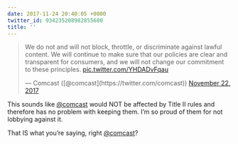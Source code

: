 ```yaml
---
date: 2017-11-24 20:40:05 +0000
twitter_id: 934235208982855680
title: ''
---
```


<blockquote class="twitter-tweet"><p lang="en" dir="ltr">We do not and will not block, throttle, or discriminate against lawful content. We will continue to make sure that our policies are clear and transparent for consumers, and we will not change our commitment to these principles. <a href="https://t.co/YHDADvFqau">pic.twitter.com/YHDADvFqau</a></p>&mdash; Comcast ([@comcast](https://twitter.com/comcast)) <a href="https://twitter.com/comcast/status/933394263689351175?ref_src=twsrc%5Etfw">November 22, 2017</a></blockquote>
<script async src="https://platform.twitter.com/widgets.js" charset="utf-8"></script>

This sounds like [@comcast](https://twitter.com/comcast) would NOT be affected by Title II rules and therefore has no problem with keeping them. I’m so proud of them for not lobbying against it.

That IS what you’re saying, right [@comcast](https://twitter.com/comcast)?
